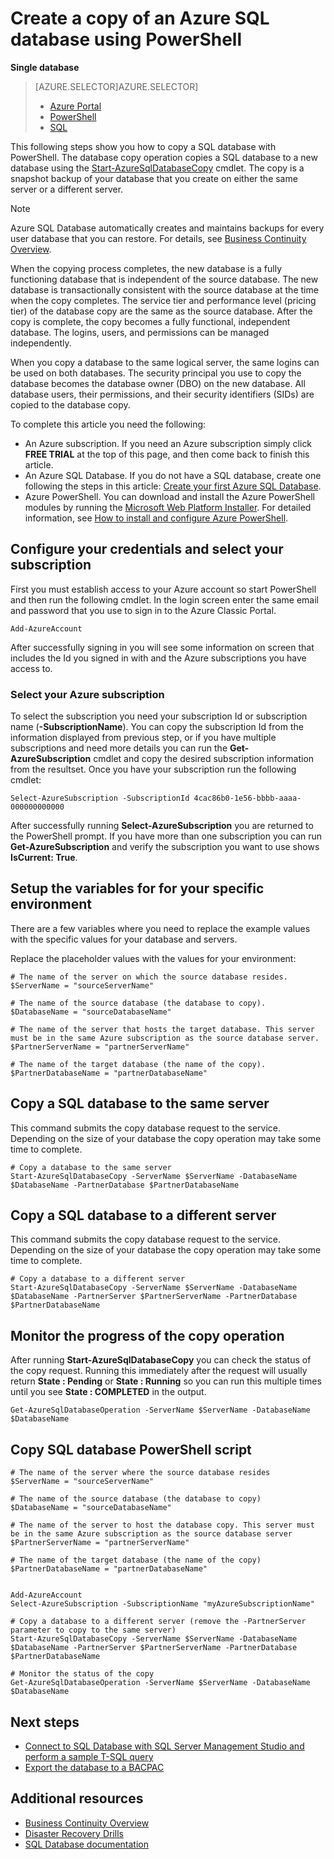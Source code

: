 <properties 
    pageTitle="Create a copy of an Azure SQL database using PowerShell | Microsoft Azure" 
    description="Create copy of an Azure SQL database using PowerShell" 
    services="sql-database"
    documentationCenter=""
    authors="stevestein"
    manager="jeffreyg"
    editor=""/>

<tags
    ms.service="sql-database"
    ms.devlang="NA"
    ms.date="01/20/2016"
    ms.author="sstein"
    ms.workload="data-management"
    ms.topic="article"
    ms.tgt_pltfrm="NA"/>


# Create a copy of an Azure SQL database using PowerShell
**Single database**

> [AZURE.SELECTOR]AZURE.SELECTOR]
> 
> * [Azure Portal](sql-database-copy.md)
> * [PowerShell](sql-database-copy-powershell.md)
> * [SQL](sql-database-copy-transact-sql.md)
> 
> 
This following steps show you how to copy a SQL database with PowerShell. The database copy operation copies a SQL database to a new database using the [Start-AzureSqlDatabaseCopy](https://msdn.microsoft.com/library/dn720220.aspx) cmdlet. The copy is a snapshot backup of your database that you create on either the same server or a different server.

> [!NOTE]
> Azure SQL Database automatically creates and maintains backups for every user database that you can restore. For details, see [Business Continuity Overview](sql-database-business-continuity.md).
> 
> 
When the copying process completes, the new database is a fully functioning database that is independent of the source database. The new database is transactionally consistent with the source database at the time when the copy completes. The service tier and performance level (pricing tier) of the database copy are the same as the source database. After the copy is complete, the copy becomes a fully functional, independent database. The logins, users, and permissions can be managed independently.

When you copy a database to the same logical server, the same logins can be used on both databases. The security principal you use to copy the database becomes the database owner (DBO) on the new database. All database users, their permissions, and their security identifiers (SIDs) are copied to the database copy.

To complete this article you need the following:

* An Azure subscription. If you need an Azure subscription simply click **FREE TRIAL** at the top of this page, and then come back to finish this article.
* An Azure SQL Database. If you do not have a SQL database, create one following the steps in this article: [Create your first Azure SQL Database](sql-database-get-started.md).
* Azure PowerShell. You can download and install the Azure PowerShell modules by running the [Microsoft Web Platform Installer](http://go.microsoft.com/fwlink/p/?linkid=320376clcid=0x409). For detailed information, see [How to install and configure Azure PowerShell](powershell-install-configure.md).

## Configure your credentials and select your subscription
First you must establish access to your Azure account so start PowerShell and then run the following cmdlet. In the login screen enter the same email and password that you use to sign in to the Azure Classic Portal.

    Add-AzureAccount

After successfully signing in you will see some information on screen that includes the Id you signed in with and the Azure subscriptions you have access to.

### Select your Azure subscription
To select the subscription you need your subscription Id or subscription name (**-SubscriptionName**). You can copy the subscription Id from the information displayed from previous step, or if you have multiple subscriptions and need more details you can run the **Get-AzureSubscription** cmdlet and copy the desired subscription information from the resultset. Once you have your subscription run the following cmdlet:

    Select-AzureSubscription -SubscriptionId 4cac86b0-1e56-bbbb-aaaa-000000000000

After successfully running **Select-AzureSubscription** you are returned to the PowerShell prompt. If you have more than one subscription you can run **Get-AzureSubscription** and verify the subscription you want to use shows **IsCurrent: True**.

## Setup the variables for for your specific environment
There are a few variables where you need to replace the example values with the specific values for your database and servers.

Replace the placeholder values with the values for your environment:

    # The name of the server on which the source database resides.
    $ServerName = "sourceServerName"

    # The name of the source database (the database to copy). 
    $DatabaseName = "sourceDatabaseName" 

    # The name of the server that hosts the target database. This server must be in the same Azure subscription as the source database server. 
    $PartnerServerName = "partnerServerName"

    # The name of the target database (the name of the copy).
    $PartnerDatabaseName = "partnerDatabaseName" 





## Copy a SQL database to the same server
This command submits the copy database request to the service. Depending on the size of your database the copy operation may take some time to complete.

    # Copy a database to the same server
    Start-AzureSqlDatabaseCopy -ServerName $ServerName -DatabaseName $DatabaseName -PartnerDatabase $PartnerDatabaseName

## Copy a SQL database to a different server
This command submits the copy database request to the service. Depending on the size of your database the copy operation may take some time to complete.

    # Copy a database to a different server
    Start-AzureSqlDatabaseCopy -ServerName $ServerName -DatabaseName $DatabaseName -PartnerServer $PartnerServerName -PartnerDatabase $PartnerDatabaseName


## Monitor the progress of the copy operation
After running **Start-AzureSqlDatabaseCopy** you can check the status of the copy request. Running this immediately after the request will usually return **State : Pending** or **State : Running** so you can run this multiple times until you see **State : COMPLETED** in the output. 

    Get-AzureSqlDatabaseOperation -ServerName $ServerName -DatabaseName $DatabaseName


## Copy SQL database PowerShell script
    # The name of the server where the source database resides
    $ServerName = "sourceServerName"

    # The name of the source database (the database to copy) 
    $DatabaseName = "sourceDatabaseName" 

    # The name of the server to host the database copy. This server must be in the same Azure subscription as the source database server
    $PartnerServerName = "partnerServerName"

    # The name of the target database (the name of the copy)
    $PartnerDatabaseName = "partnerDatabaseName" 


    Add-AzureAccount
    Select-AzureSubscription -SubscriptionName "myAzureSubscriptionName"

    # Copy a database to a different server (remove the -PartnerServer parameter to copy to the same server)
    Start-AzureSqlDatabaseCopy -ServerName $ServerName -DatabaseName $DatabaseName -PartnerServer $PartnerServerName -PartnerDatabase $PartnerDatabaseName

    # Monitor the status of the copy
    Get-AzureSqlDatabaseOperation -ServerName $ServerName -DatabaseName $DatabaseName


## Next steps
* [Connect to SQL Database with SQL Server Management Studio and perform a sample T-SQL query](sql-database-connect-query-ssms.md)
* [Export the database to a BACPAC](sql-database-export-powershell.md)

## Additional resources
* [Business Continuity Overview](sql-database-business-continuity.md)
* [Disaster Recovery Drills](sql-database-disaster-recovery-drills.md)
* [SQL Database documentation](https://azure.microsoft.com/documentation/services/sql-database/)

